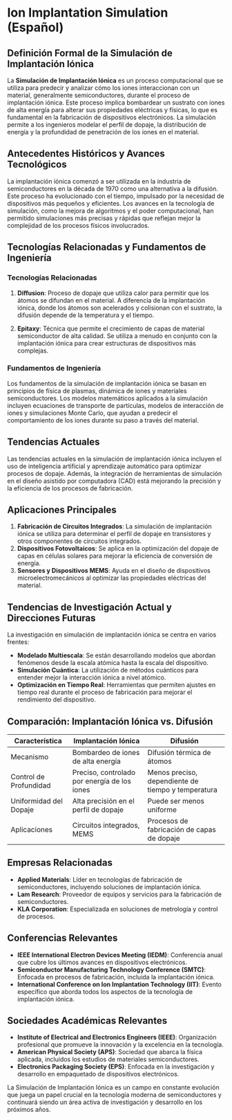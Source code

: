 # Ion Implantation Simulation (Español)

## Definición Formal de la Simulación de Implantación Iónica

La **Simulación de Implantación Iónica** es un proceso computacional que se utiliza para predecir y analizar cómo los iones interaccionan con un material, generalmente semiconductores, durante el proceso de implantación iónica. Este proceso implica bombardear un sustrato con iones de alta energía para alterar sus propiedades eléctricas y físicas, lo que es fundamental en la fabricación de dispositivos electrónicos. La simulación permite a los ingenieros modelar el perfil de dopaje, la distribución de energía y la profundidad de penetración de los iones en el material.

## Antecedentes Históricos y Avances Tecnológicos

La implantación iónica comenzó a ser utilizada en la industria de semiconductores en la década de 1970 como una alternativa a la difusión. Este proceso ha evolucionado con el tiempo, impulsado por la necesidad de dispositivos más pequeños y eficientes. Los avances en la tecnología de simulación, como la mejora de algoritmos y el poder computacional, han permitido simulaciones más precisas y rápidas que reflejan mejor la complejidad de los procesos físicos involucrados.

## Tecnologías Relacionadas y Fundamentos de Ingeniería

### Tecnologías Relacionadas

1. **Diffusion**: Proceso de dopaje que utiliza calor para permitir que los átomos se difundan en el material. A diferencia de la implantación iónica, donde los átomos son acelerados y colisionan con el sustrato, la difusión depende de la temperatura y el tiempo.
   
2. **Epitaxy**: Técnica que permite el crecimiento de capas de material semiconductor de alta calidad. Se utiliza a menudo en conjunto con la implantación iónica para crear estructuras de dispositivos más complejas.

### Fundamentos de Ingeniería

Los fundamentos de la simulación de implantación iónica se basan en principios de física de plasmas, dinámica de iones y materiales semiconductores. Los modelos matemáticos aplicados a la simulación incluyen ecuaciones de transporte de partículas, modelos de interacción de iones y simulaciones Monte Carlo, que ayudan a predecir el comportamiento de los iones durante su paso a través del material.

## Tendencias Actuales

Las tendencias actuales en la simulación de implantación iónica incluyen el uso de inteligencia artificial y aprendizaje automático para optimizar procesos de dopaje. Además, la integración de herramientas de simulación en el diseño asistido por computadora (CAD) está mejorando la precisión y la eficiencia de los procesos de fabricación.

## Aplicaciones Principales

1. **Fabricación de Circuitos Integrados**: La simulación de implantación iónica se utiliza para determinar el perfil de dopaje en transistores y otros componentes de circuitos integrados.
2. **Dispositivos Fotovoltaicos**: Se aplica en la optimización del dopaje de capas en células solares para mejorar la eficiencia de conversión de energía.
3. **Sensores y Dispositivos MEMS**: Ayuda en el diseño de dispositivos microelectromecánicos al optimizar las propiedades eléctricas del material.

## Tendencias de Investigación Actual y Direcciones Futuras

La investigación en simulación de implantación iónica se centra en varios frentes:

- **Modelado Multiescala**: Se están desarrollando modelos que abordan fenómenos desde la escala atómica hasta la escala del dispositivo.
- **Simulación Cuántica**: La utilización de métodos cuánticos para entender mejor la interacción iónica a nivel atómico.
- **Optimización en Tiempo Real**: Herramientas que permiten ajustes en tiempo real durante el proceso de fabricación para mejorar el rendimiento del dispositivo.

## Comparación: Implantación Iónica vs. Difusión

| Característica               | Implantación Iónica                           | Difusión                                     |
|------------------------------|----------------------------------------------|---------------------------------------------|
| Mecanismo                    | Bombardeo de iones de alta energía           | Difusión térmica de átomos                  |
| Control de Profundidad       | Preciso, controlado por energía de los iones | Menos preciso, dependiente de tiempo y temperatura |
| Uniformidad del Dopaje       | Alta precisión en el perfil de dopaje        | Puede ser menos uniforme                     |
| Aplicaciones                 | Circuitos integrados, MEMS                    | Procesos de fabricación de capas de dopaje  |

## Empresas Relacionadas

- **Applied Materials**: Líder en tecnologías de fabricación de semiconductores, incluyendo soluciones de implantación iónica.
- **Lam Research**: Proveedor de equipos y servicios para la fabricación de semiconductores.
- **KLA Corporation**: Especializada en soluciones de metrología y control de procesos.

## Conferencias Relevantes

- **IEEE International Electron Devices Meeting (IEDM)**: Conferencia anual que cubre los últimos avances en dispositivos electrónicos.
- **Semiconductor Manufacturing Technology Conference (SMTC)**: Enfocada en procesos de fabricación, incluida la implantación iónica.
- **International Conference on Ion Implantation Technology (IIT)**: Evento específico que aborda todos los aspectos de la tecnología de implantación iónica.

## Sociedades Académicas Relevantes

- **Institute of Electrical and Electronics Engineers (IEEE)**: Organización profesional que promueve la innovación y la excelencia en la tecnología.
- **American Physical Society (APS)**: Sociedad que abarca la física aplicada, incluidos los estudios de materiales semiconductores.
- **Electronics Packaging Society (EPS)**: Enfocada en la investigación y desarrollo en empaquetado de dispositivos electrónicos.

La Simulación de Implantación Iónica es un campo en constante evolución que juega un papel crucial en la tecnología moderna de semiconductores y continuará siendo un área activa de investigación y desarrollo en los próximos años.